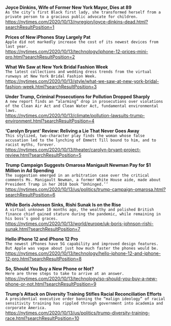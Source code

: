 **Joyce Dinkins, Wife of Former New York Mayor, Dies at 89**\
`As the city’s first Black first lady, she transformed herself from a private person to a gracious public advocate for children.`\
https://nytimes.com/2020/10/13/nyregion/joyce-dinkins-dead.html?searchResultPosition=1

**Prices of New iPhones Stay Largely Pat**\
`Apple did not markedly increase the cost of its newest devices from last year.`\
https://nytimes.com/2020/10/13/technology/iphone-12-prices-mini-pro.html?searchResultPosition=2

**What We Saw at New York Bridal Fashion Week**\
`The latest collections and wedding dress trends from the virtual runways at New York Bridal Fashion Week.`\
https://nytimes.com/2020/10/13/style/what-we-saw-at-new-york-bridal-fashion-week.html?searchResultPosition=3

**Under Trump, Criminal Prosecutions for Pollution Dropped Sharply**\
`A new report finds an “alarming” drop in prosecutions over violations of the Clean Air Act and Clean Water Act, fundamental environmental laws.`\
https://nytimes.com/2020/10/13/climate/pollution-lawsuits-trump-environment.html?searchResultPosition=4

**‘Carolyn Bryant’ Review: Reliving a Lie That Never Goes Away**\
`This stylized, two-character play finds the woman whose false accusation led to the lynching of Emmett Till bound to him, and to racist myths, forever.`\
https://nytimes.com/2020/10/13/theater/carolyn-bryant-project-review.html?searchResultPosition=5

**Trump Campaign Suggests Omarosa Manigault Newman Pay for $1 Million in Ad Spending**\
`The suggestion emerged in an arbitration case over the critical comments Ms. Manigault Newman, a former White House aide, made about President Trump in her 2018 book “Unhinged.’’`\
https://nytimes.com/2020/10/13/us/politics/trump-campaign-omarosa.html?searchResultPosition=6

**While Boris Johnson Sinks, Rishi Sunak Is on the Rise**\
`A virtual unknown 10 months ago, the wealthy and polished British finance chief gained stature during the pandemic, while remaining in his boss’s good graces.`\
https://nytimes.com/2020/10/13/world/europe/uk-boris-johnson-rishi-sunak.html?searchResultPosition=7

**Hello iPhone 12 and iPhone 12 Pro**\
`The newest iPhones have 5G capability and improved design features. But Apple was vague about just how much faster the phones would be.`\
https://nytimes.com/2020/10/13/technology/hello-iphone-12-and-iphone-12-pro.html?searchResultPosition=8

**So, Should You Buy a New Phone or Not?**\
`Here are three steps to take to arrive at an answer.`\
https://nytimes.com/2020/10/13/technology/so-should-you-buy-a-new-phone-or-not.html?searchResultPosition=9

**Trump’s Attack on Diversity Training Stifles Racial Reconciliation Efforts**\
`A presidential executive order banning the “malign ideology” of racial sensitivity training has rippled through government into academia and corporate America.`\
https://nytimes.com/2020/10/13/us/politics/trump-diversity-training-race.html?searchResultPosition=10

